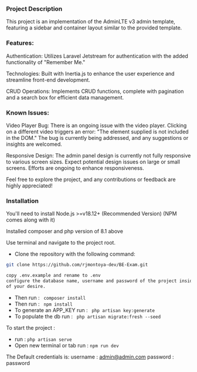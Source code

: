 ### Project Description
This project is an implementation of the AdminLTE v3 admin template, featuring a sidebar and container layout similar to the provided template.

### Features:
Authentication: Utilizes Laravel Jetstream for authentication with the added functionality of "Remember Me."

Technologies: Built with Inertia.js to enhance the user experience and streamline front-end development.

CRUD Operations: Implements CRUD functions, complete with pagination and a search box for efficient data management.

### Known Issues:
Video Player Bug: There is an ongoing issue with the video player. Clicking on a different video triggers an error: "The element supplied is not included in the DOM." The bug is currently being addressed, and any suggestions or insights are welcomed.

Responsive Design: The admin panel design is currently not fully responsive to various screen sizes. Expect potential design issues on large or small screens. Efforts are ongoing to enhance responsiveness.

Feel free to explore the project, and any contributions or feedback are highly appreciated!


### Installation
You'll need to install Node.js >=v18.12+ (Recommended Version) (NPM comes along with it)

Installed composer and php version of 8.1 above

Use terminal and navigate to the project root.

- Clone the repository with the following command:

```bash
git clone https://github.com/rjmontoya-dev/BE-Exam.git

copy .env.example and rename to .env
configure the database name, username and password of the project inside the .env file
of your desire.

```
- Then run : <code> composer install </code>
- Then run : <code> npm install </code>
- To generate an APP_KEY run : <code> php artisan key:generate </code>
- To populate the db run : <code> php artisan migrate:fresh --seed </code>

To start the project : 
- run : <code>php artisan serve </code>
- Open new terminal or tab run : <code>npm run dev </code>

The Default credentials is:
username : admin@admin.com
password : password



 

